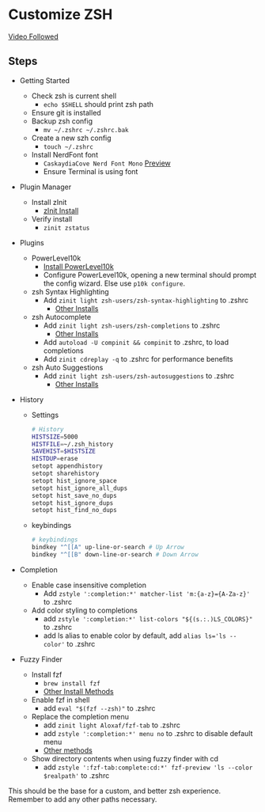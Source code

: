 # Customize ZSH

[Video Followed](https://www.youtube.com/watch?v=ud7YxC33Z3w)

## Steps

- Getting Started
  - Check zsh is current shell
    - `echo $SHELL` should print zsh path
  - Ensure git is installed
  - Backup zsh config
    - `mv ~/.zshrc ~/.zshrc.bak`
  - Create a new szh config
    - `touch ~/.zshrc`
  - Install NerdFont font
    - `CaskaydiaCove Nerd Font Mono` [Preview](https://www.programmingfonts.org/#cascadia-code)
    - Ensure Terminal is using font
- Plugin Manager
  - Install zInit
    - [zInit Install](https://github.com/zdharma-continuum/zinit?tab=readme-ov-file#install)
  - Verify install
    - `zinit zstatus`
- Plugins
  - PowerLevel10k
    - [Install PowerLevel10k](https://github.com/romkatv/powerlevel10k?tab=readme-ov-file#zinit)
    - Configure PowerLevel10k, opening a new terminal should prompt the config wizard. Else use `p10k configure`.
  - zsh Syntax Highlighting
    - Add `zinit light zsh-users/zsh-syntax-highlighting` to .zshrc
      - [Other Installs](https://github.com/zsh-users/zsh-syntax-highlighting/blob/master/INSTALL.md)
  - zsh Autocomplete
    - Add `zinit light zsh-users/zsh-completions` to .zshrc
      - [Other Installs](https://github.com/zsh-users/zsh-completions)
    - Add `autoload -U compinit && compinit` to .zshrc, to load completions
    - Add `zinit cdreplay -q` to .zshrc for performance benefits
  - zsh Auto Suggestions
    - Add `zinit light zsh-users/zsh-autosuggestions` to .zshrc
      - [Other Installs](https://github.com/zsh-users/zsh-autosuggestions/blob/master/INSTALL.md)
- History
  - Settings

    ``` bash
    # History
    HISTSIZE=5000
    HISTFILE=~/.zsh_history
    SAVEHIST=$HISTSIZE
    HISTDUP=erase
    setopt appendhistory
    setopt sharehistory
    setopt hist_ignore_space
    setopt hist_ignore_all_dups
    setopt hist_save_no_dups
    setopt hist_ignore_dups
    setopt hist_find_no_dups
    ```

  - keybindings

    ``` bash
    # keybindings
    bindkey "^[[A" up-line-or-search # Up Arrow
    bindkey "^[[B" down-line-or-search # Down Arrow
    ```

- Completion
  - Enable case insensitive completion
    - Add `zstyle ':completion:*' matcher-list 'm:{a-z}={A-Za-z}'` to .zshrc
  - Add color styling to completions
    - add `zstyle ':completion:*' list-colors "${(s.:.)LS_COLORS}"` to .zshrc
    - add ls alias to enable color by default, add `alias ls='ls --color'` to .zshrc
- Fuzzy Finder
  - Install fzf
    - `brew install fzf`
    - [Other Install Methods](https://github.com/junegunn/fzf)
  - Enable fzf in shell
    - add `eval "$(fzf --zsh)"` to .zshrc
  - Replace the completion menu
    - add `zinit light Aloxaf/fzf-tab` to .zshrc
    - add `zstyle ':completion:*' menu no` to .zshrc to disable default menu
    - [Other methods](https://github.com/Aloxaf/fzf-tab?tab=readme-ov-file#install)
  - Show directory contents when using fuzzy finder with cd
    - add `zstyle ':fzf-tab:complete:cd:*' fzf-preview 'ls --color $realpath'` to .zshrc

This should be the base for a custom, and better zsh experience.
Remember to add any other paths necessary.
